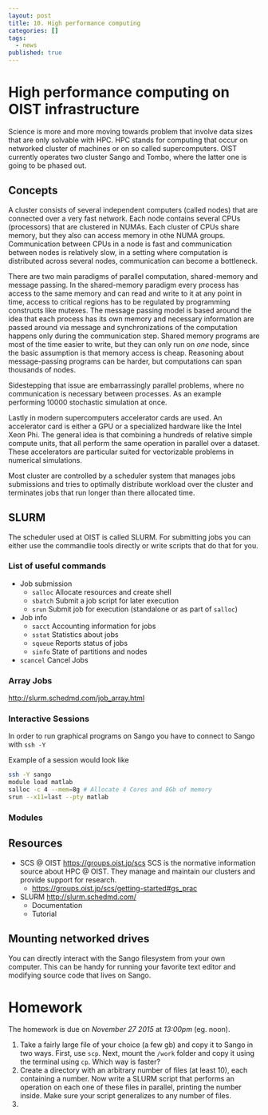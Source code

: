 ```yaml
---
layout: post
title: 10. High performance computing
categories: []
tags:
  - news
published: true
---
```

# High performance computing on OIST infrastructure
Science is more and more moving towards problem that involve data sizes that are only solvable with HPC. HPC stands for computing that occur on networked cluster of machines or on so called supercomputers. OIST currently operates two cluster Sango and Tombo, where the latter one is going to be phased out.

## Concepts
A cluster consists of several independent computers (called nodes) that are connected over a very fast network. Each node contains several CPUs (processors) that are clustered in NUMAs. Each cluster of CPUs share memory, but they also can access memory in othe NUMA groups. Communication between CPUs in a node is fast and communication between nodes is relatively slow, in a setting where computation is distributed across several nodes, communication can become a bottleneck.

There are two main paradigms of parallel computation, shared-memory and message passing. In the shared-memory paradigm every process has access to the same memory and can read and write to it at any point in time, access to critical regions has to be regulated by programming constructs like mutexes. The message passing model is based around the idea that each process has its own memory and necessary information are passed around via message and synchronizations of the computation happens only during the communication step. Shared memory programs are most of the time easier to write, but they can only run on *one* node, since the basic assumption is that memory access is cheap. Reasoning about message-passing programs can be harder, but computations can span thousands of nodes.

Sidestepping that issue are embarrassingly parallel problems, where no communication is necessary between processes. As an example performing 10000 stochastic simulation at once.

Lastly in modern supercomputers accelerator cards are used. An accelerator card is either a GPU or a specialized hardware like the Intel Xeon Phi. The general idea is that combining a hundreds of relative simple compute units, that all perform the same operation in parallel over a dataset. These accelerators are particular suited for vectorizable problems in numerical simulations.

Most cluster are controlled by a scheduler system that manages jobs submissions and tries to optimally distribute workload over the cluster and terminates jobs that run longer than there allocated time.

## SLURM
The scheduler used at OIST is called SLURM. For submitting jobs you can either use the commandlie tools directly or write scripts that do that for you.

### List of useful commands

- Job submission
  - `salloc` Allocate resources and create shell
  - `sbatch` Submit a job script for later execution
  - `srun` Submit job for execution (standalone or as part of `salloc`)
- Job info
  - `sacct` Accounting information for jobs
  - `sstat` Statistics about jobs
  - `squeue` Reports status of jobs
  - `sinfo` State of partitions and nodes
- `scancel` Cancel Jobs

### Array Jobs
http://slurm.schedmd.com/job_array.html

### Interactive Sessions
In order to run graphical programs on Sango you have to connect to Sango with `ssh -Y`

Example of a session would look like

```bash
ssh -Y sango
module load matlab
salloc -c 4 --mem=8g # Allocate 4 Cores and 8Gb of memory
srun --x11=last --pty matlab
```

### Modules

## Resources
- SCS @ OIST https://groups.oist.jp/scs
  SCS is the normative information source about HPC @ OIST. They manage and maintain our clusters and provide support for research.
  - https://groups.oist.jp/scs/getting-started#gs_prac
- SLURM http://slurm.schedmd.com/
  - Documentation
  - Tutorial

## Mounting networked drives
You can directly interact with the Sango filesystem from your own computer. This can be handy for running your favorite text editor and modifying source code that lives on Sango.

# Homework
The homework is due on *November 27 2015* at *13:00pm* (eg. noon).

1. Take a fairly large file of your choice (a few gb) and copy it to Sango in two ways. First, use `scp`. Next, mount the `/work` folder and copy it using the terminal using `cp`. Which way is faster?
2. Create a directory with an arbitrary number of files (at least 10), each containing a number. Now write a SLURM script that performs an operation on each one of these files in parallel, printing the number inside. Make sure your script generalizes to any number of files.
3. 
